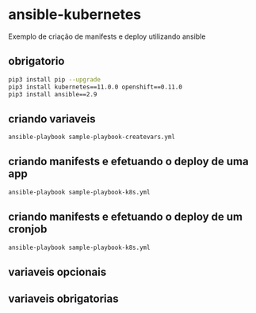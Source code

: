 # ansible-kubernetes
Exemplo de criação de manifests e deploy utilizando ansible

## obrigatorio
```bash
pip3 install pip --upgrade
pip3 install kubernetes==11.0.0 openshift==0.11.0
pip3 install ansible==2.9

```
## criando variaveis
```bash
ansible-playbook sample-playbook-createvars.yml
```

## criando manifests e efetuando o deploy de uma app
```bash
ansible-playbook sample-playbook-k8s.yml
```

## criando manifests e efetuando o deploy de um cronjob
```bash
ansible-playbook sample-playbook-k8s.yml
```

## variaveis opcionais

## variaveis obrigatorias
